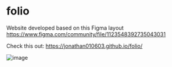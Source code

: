 # folio
Website developed based on this Figma layout https://www.figma.com/community/file/1123548392735043031

Check this out: https://jonathan010603.github.io/folio/

![image](https://user-images.githubusercontent.com/76676185/177878438-8005e1fd-427a-4d01-9363-45a74497d29e.png)
